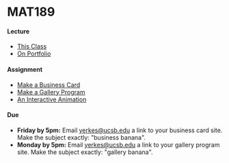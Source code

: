 # MAT189

#### Lecture

- [This Class](lecture/This-Class.md)
- [On Portfolio](lecture/On-Portfolio.md)


#### Assignment

- [Make a Business Card](assignment/Make-a-Business-Card.md)
- [Make a Gallery Program](assignment/Make-a-Gallery-Program.md)
- [An Interactive Animation](assignment/An-Interactive-Animation.md)

#### Due

- **Friday by 5pm:** Email <yerkes@ucsb.edu> a link to your business card site. Make the subject exactly: "business banana".
- **Monday by 5pm:** Email <yerkes@ucsb.edu> a link to your gallery program site. Make the subject exactly: "gallery banana".
